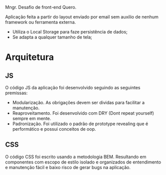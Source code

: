 Mngr. Desafio de front-end Quero.

Aplicação feita a partir do layout enviado por email sem auxilio de nenhum framework ou ferramenta externa. 
- Utiliza o Local Storage para faze persistência de dados;
- Se adapta a qualquer tamanho de tela;

# Arquitetura

## JS
O código JS da aplicação foi desenvolvido seguindo as seguintes premissas:
* Modularização. As obrigações devem ser dividas para facilitar a manutenção.
* Reaproveitamento. Foi desenvolvido com DRY (Dont repeat yourself) sempre em mente.
* Padronização. Foi utilizado o padrão de prototype revealing que é performático e possui conceitos de oop.

## CSS
O código CSS foi escrito usando a metodologia BEM. Resultando em componentes com escopo de estilo isolado e organizados de entendimento e manutenção fácil e baixo risco de gerar bugs na aplicação.